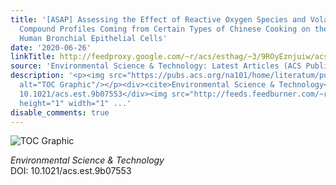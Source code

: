 ```yaml
---
title: '[ASAP] Assessing the Effect of Reactive Oxygen Species and Volatile Organic
  Compound Profiles Coming from Certain Types of Chinese Cooking on the Toxicity of
  Human Bronchial Epithelial Cells'
date: '2020-06-26'
linkTitle: http://feedproxy.google.com/~r/acs/esthag/~3/9ROyEznjuiw/acs.est.9b07553
source: 'Environmental Science & Technology: Latest Articles (ACS Publications)'
description: '<p><img src="https://pubs.acs.org/na101/home/literatum/publisher/achs/journals/content/esthag/0/esthag.ahead-of-print/acs.est.9b07553/20200626/images/medium/es9b07553_0006.gif"
  alt="TOC Graphic"/></p><div><cite>Environmental Science & Technology</cite></div><div>DOI:
  10.1021/acs.est.9b07553</div><img src="http://feeds.feedburner.com/~r/acs/esthag/~4/9ROyEznjuiw"
  height="1" width="1" ...'
disable_comments: true
---
```

<p><img src="https://pubs.acs.org/na101/home/literatum/publisher/achs/journals/content/esthag/0/esthag.ahead-of-print/acs.est.9b07553/20200626/images/medium/es9b07553_0006.gif" alt="TOC Graphic"/></p><div><cite>Environmental Science & Technology</cite></div><div>DOI: 10.1021/acs.est.9b07553</div><img src="http://feeds.feedburner.com/~r/acs/esthag/~4/9ROyEznjuiw" height="1" width="1" ...